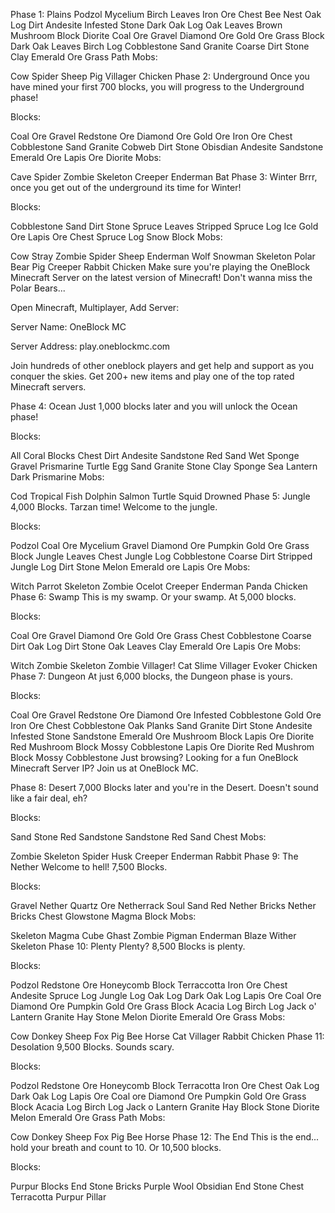 Phase 1: Plains
Podzol
Mycelium
Birch Leaves
Iron Ore
Chest
Bee Nest
Oak Log
Dirt
Andesite
Infested Stone
Dark Oak Log
Oak Leaves
Brown Mushroom Block
Diorite
Coal Ore
Gravel
Diamond Ore
Gold Ore
Grass Block
Dark Oak Leaves
Birch Log
Cobblestone
Sand
Granite
Coarse Dirt
Stone
Clay
Emerald Ore
Grass Path
Mobs:

Cow
Spider
Sheep
Pig
Villager
Chicken
Phase 2: Underground
Once you have mined your first 700 blocks, you will progress to the Underground phase!

Blocks:

Coal Ore
Gravel
Redstone Ore
Diamond Ore
Gold Ore
Iron Ore
Chest
Cobblestone
Sand
Granite
Cobweb
Dirt
Stone
Obisdian
Andesite
Sandstone
Emerald Ore
Lapis Ore
Diorite
Mobs:

Cave Spider
Zombie
Skeleton
Creeper
Enderman
Bat
Phase 3: Winter
Brrr, once you get out of the underground its time for Winter!

Blocks:

Cobblestone
Sand
Dirt
Stone
Spruce Leaves
Stripped Spruce Log
Ice
Gold Ore
Lapis Ore
Chest
Spruce Log
Snow Block
Mobs:

Cow
Stray
Zombie
Spider
Sheep
Enderman
Wolf
Snowman
Skeleton
Polar Bear
Pig
Creeper
Rabbit
Chicken
Make sure you're playing the OneBlock Minecraft Server on the latest version of Minecraft! Don't wanna miss the Polar Bears...

Open Minecraft, Multiplayer, Add Server:

Server Name: OneBlock MC

Server Address: play.oneblockmc.com

Join hundreds of other oneblock players and get help and support as you conquer the skies. Get 200+ new items and play one of the top rated Minecraft servers.

Phase 4: Ocean
Just 1,000 blocks later and you will unlock the Ocean phase!

Blocks:

All Coral Blocks
Chest
Dirt
Andesite
Sandstone
Red Sand
Wet Sponge
Gravel
Prismarine
Turtle Egg
Sand
Granite
Stone
Clay
Sponge
Sea Lantern
Dark Prismarine
Mobs:

Cod
Tropical Fish
Dolphin
Salmon
Turtle
Squid
Drowned
Phase 5: Jungle
4,000 Blocks. Tarzan time! Welcome to the jungle.

Blocks:

Podzol
Coal Ore
Mycelium
Gravel
Diamond Ore
Pumpkin
Gold Ore
Grass Block
Jungle Leaves
Chest
Jungle Log
Cobblestone
Coarse Dirt
Stripped Jungle Log
Dirt
Stone
Melon
Emerald ore
Lapis Ore
Mobs:

Witch
Parrot
Skeleton
Zombie
Ocelot
Creeper
Enderman
Panda
Chicken
Phase 6: Swamp
This is my swamp. Or your swamp. At 5,000 blocks.

Blocks:

Coal Ore
Gravel
Diamond Ore
Gold Ore
Grass
Chest
Cobblestone
Coarse Dirt
Oak Log
Dirt
Stone
Oak Leaves
Clay
Emerald Ore
Lapis Ore
Mobs:

Witch
Zombie
Skeleton
Zombie Villager!
Cat
Slime
Villager
Evoker
Chicken
Phase 7: Dungeon
At just 6,000 blocks, the Dungeon phase is yours.

Blocks:

Coal Ore
Gravel
Redstone Ore
Diamond Ore
Infested Cobblestone
Gold Ore
Iron Ore
Chest
Cobblestone
Oak Planks
Sand
Granite
Dirt
Stone
Andesite
Infested Stone
Sandstone
Emerald Ore
Mushroom Block
Lapis Ore
Diorite
Red Mushroom Block
Mossy Cobblestone
Lapis Ore
Diorite
Red Mushrom Block
Mossy Cobblestone
Just browsing? Looking for a fun OneBlock Minecraft Server IP? Join us at OneBlock MC.

Phase 8: Desert
7,000 Blocks later and you're in the Desert. Doesn't sound like a fair deal, eh?

Blocks:

Sand
Stone
Red Sandstone
Sandstone
Red Sand
Chest
Mobs:

Zombie
Skeleton
Spider
Husk
Creeper
Enderman
Rabbit
Phase 9: The Nether
Welcome to hell! 7,500 Blocks.

Blocks:

Gravel
Nether Quartz Ore
Netherrack
Soul Sand
Red Nether Bricks
Nether Bricks
Chest
Glowstone
Magma Block
Mobs:

Skeleton
Magma Cube
Ghast
Zombie Pigman
Enderman
Blaze
Wither Skeleton
Phase 10: Plenty
Plenty? 8,500 Blocks is plenty.

Blocks:

Podzol
Redstone Ore
Honeycomb Block
Terraccotta
Iron Ore
Chest
Andesite
Spruce Log
Jungle Log
Oak Log
Dark Oak Log
Lapis Ore
Coal Ore
Diamond Ore
Pumpkin
Gold Ore
Grass Block
Acacia Log
Birch Log
Jack o' Lantern
Granite
Hay
Stone
Melon
Diorite
Emerald Ore
Grass
Mobs:

Cow
Donkey
Sheep
Fox
Pig
Bee
Horse
Cat
Villager
Rabbit
Chicken
Phase 11: Desolation
9,500 Blocks. Sounds scary.

Blocks:

Podzol
Redstone Ore
Honeycomb Block
Terracotta
Iron Ore
Chest
Oak Log
Dark Oak Log
Lapis Ore
Coal ore
Diamond Ore
Pumpkin
Gold Ore
Grass Block
Acacia Log
Birch Log
Jack o Lantern
Granite
Hay Block
Stone
Diorite
Melon
Emerald Ore
Grass Path
Mobs:

Cow
Donkey
Sheep
Fox
Pig
Bee
Horse
Phase 12: The End
This is the end... hold your breath and count to 10. Or 10,500 blocks.

Blocks:

Purpur Blocks
End Stone Bricks
Purple Wool
Obsidian
End Stone
Chest
Terracotta
Purpur Pillar